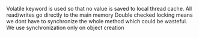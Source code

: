 Volatile keyword is used so that no value is saved to local thread cache. All read/writes go directly to the main memory
Double checked locking means we dont have to synchronize the whole method which could be wasteful. We use synchronization only on object creation



